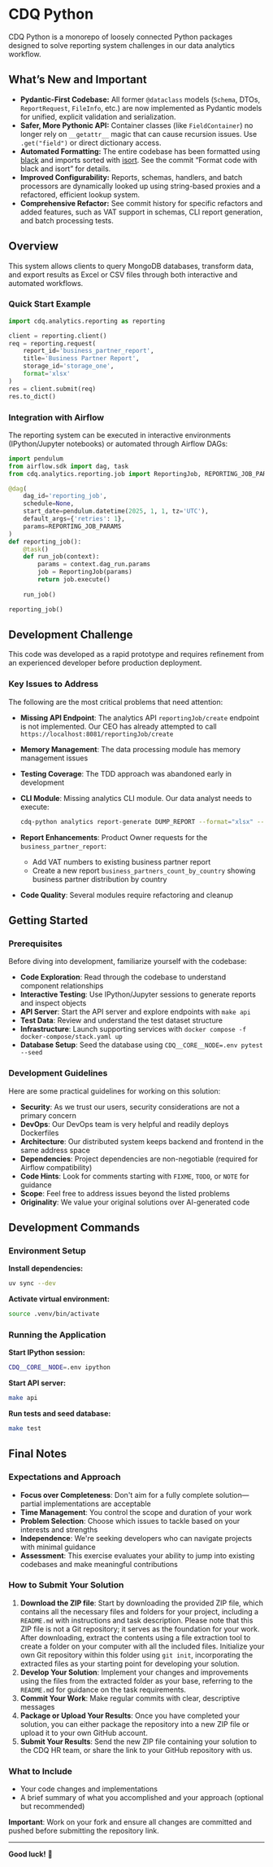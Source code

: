 # CDQ Python

CDQ Python is a monorepo of loosely connected Python packages designed to solve reporting system challenges in our data analytics workflow.


## What’s New and Important

- **Pydantic-First Codebase:** All former `@dataclass` models (`Schema`, DTOs, `ReportRequest`, `FileInfo`, etc.) are now implemented as Pydantic models for unified, explicit validation and serialization.
- **Safer, More Pythonic API:** Container classes (like `FieldContainer`) no longer rely on `__getattr__` magic that can cause recursion issues. Use `.get("field")` or direct dictionary access.
- **Automated Formatting:** The entire codebase has been formatted using [black](https://github.com/psf/black) and imports sorted with [isort](https://github.com/PyCQA/isort). See the commit “Format code with black and isort” for details.
- **Improved Configurability:** Reports, schemas, handlers, and batch processors are dynamically looked up using string-based proxies and a refactored, efficient lookup system.
- **Comprehensive Refactor:** See commit history for specific refactors and added features, such as VAT support in schemas, CLI report generation, and batch processing tests.

## Overview

This system allows clients to query MongoDB databases, transform data, and export results as Excel or CSV files through both interactive and automated workflows.

### Quick Start Example

```python
import cdq.analytics.reporting as reporting

client = reporting.client()
req = reporting.request(
    report_id='business_partner_report',
    title='Business Partner Report',
    storage_id='storage_one',
    format='xlsx'
)
res = client.submit(req)
res.to_dict()
```

### Integration with Airflow

The reporting system can be executed in interactive environments (IPython/Jupyter notebooks) or automated through Airflow DAGs:

```python
import pendulum
from airflow.sdk import dag, task
from cdq.analytics.reporting.job import ReportingJob, REPORTING_JOB_PARAMS

@dag(
    dag_id='reporting_job',
    schedule=None,
    start_date=pendulum.datetime(2025, 1, 1, tz='UTC'),
    default_args={'retries': 1},
    params=REPORTING_JOB_PARAMS
)
def reporting_job():
    @task()
    def run_job(context):
        params = context.dag_run.params
        job = ReportingJob(params)
        return job.execute()
    
    run_job()

reporting_job()
```

## Development Challenge

This code was developed as a rapid prototype and requires refinement from an experienced developer before production deployment.

### Key Issues to Address

The following are the most critical problems that need attention:

- **Missing API Endpoint**: The analytics API `reportingJob/create` endpoint is not implemented. Our CEO has already attempted to call `https://localhost:8081/reportingJob/create`

- **Memory Management**: The data processing module has memory management issues

- **Testing Coverage**: The TDD approach was abandoned early in development

- **CLI Module**: Missing analytics CLI module. Our data analyst needs to execute:
  ```bash
  cdq-python analytics report-generate DUMP_REPORT --format="xlsx" --title="I feel good"
  ```

- **Report Enhancements**: Product Owner requests for the `business_partner_report`:
  - Add VAT numbers to existing business partner report
  - Create a new report `business_partners_count_by_country` showing business partner distribution by country

- **Code Quality**: Several modules require refactoring and cleanup

## Getting Started

### Prerequisites

Before diving into development, familiarize yourself with the codebase:

- **Code Exploration**: Read through the codebase to understand component relationships
- **Interactive Testing**: Use IPython/Jupyter sessions to generate reports and inspect objects
- **API Server**: Start the API server and explore endpoints with `make api`
- **Test Data**: Review and understand the test dataset structure
- **Infrastructure**: Launch supporting services with `docker compose -f docker-compose/stack.yaml up`
- **Database Setup**: Seed the database using `CDQ__CORE__NODE=.env pytest --seed`

### Development Guidelines

Here are some practical guidelines for working on this solution:

- **Security**: As we trust our users, security considerations are not a primary concern
- **DevOps**: Our DevOps team is very helpful and readily deploys Dockerfiles
- **Architecture**: Our distributed system keeps backend and frontend in the same address space
- **Dependencies**: Project dependencies are non-negotiable (required for Airflow compatibility)
- **Code Hints**: Look for comments starting with `FIXME`, `TODO`, or `NOTE` for guidance
- **Scope**: Feel free to address issues beyond the listed problems
- **Originality**: We value your original solutions over AI-generated code

## Development Commands

### Environment Setup

**Install dependencies:**
```bash
uv sync --dev
```

**Activate virtual environment:**
```bash
source .venv/bin/activate
```

### Running the Application

**Start IPython session:**
```bash
CDQ__CORE__NODE=.env ipython
```

**Start API server:**
```bash
make api
```

**Run tests and seed database:**
```bash
make test
```

## Final Notes

### Expectations and Approach

- **Focus over Completeness**: Don't aim for a fully complete solution—partial implementations are acceptable
- **Time Management**: You control the scope and duration of your work
- **Problem Selection**: Choose which issues to tackle based on your interests and strengths  
- **Independence**: We're seeking developers who can navigate projects with minimal guidance
- **Assessment**: This exercise evaluates your ability to jump into existing codebases and make meaningful contributions

### How to Submit Your Solution

1. **Download the ZIP file**: Start by downloading the provided ZIP file, which contains all the necessary files and folders for your project, including a `README.md` with instructions and task description. Please note that this ZIP file is not a Git repository; it serves as the foundation for your work. After downloading, extract the contents using a file extraction tool to create a folder on your computer with all the included files. Initialize your own Git repository within this folder using `git init`, incorporating the extracted files as your starting point for developing your solution.
2. **Develop Your Solution**: Implement your changes and improvements using the files from the extracted folder as your base, referring to the `README.m`d for guidance on the task requirements.
3. **Commit Your Work**: Make regular commits with clear, descriptive messages
4. **Package or Upload Your Results**: Once you have completed your solution, you can either package the repository into a new ZIP file or upload it to your own GitHub account.
5. **Submit Your Results**: Send the new ZIP file containing your solution to the CDQ HR team, or share the link to your GitHub repository with us.

### What to Include

- Your code changes and implementations
- A brief summary of what you accomplished and your approach (optional but recommended)

**Important**: Work on your fork and ensure all changes are committed and pushed before submitting the repository link.

---

**Good luck!** 🚀
